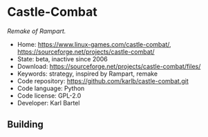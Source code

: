 # Castle-Combat

_Remake of Rampart._

- Home: https://www.linux-games.com/castle-combat/, https://sourceforge.net/projects/castle-combat/
- State: beta, inactive since 2006
- Download: https://sourceforge.net/projects/castle-combat/files/
- Keywords: strategy, inspired by Rampart, remake
- Code repository: https://github.com/karlb/castle-combat.git
- Code language: Python
- Code license: GPL-2.0
- Developer: Karl Bartel

## Building
